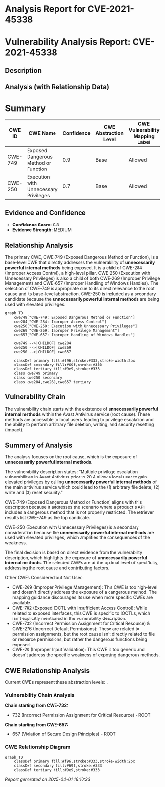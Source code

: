 # Analysis Report for CVE-2021-45338

# Vulnerability Analysis Report: CVE-2021-45338

## Description



## Analysis (with Relationship Data)

# Summary
| CWE ID | CWE Name | Confidence | CWE Abstraction Level | CWE Vulnerability Mapping Label | CWE-Vulnerability Mapping Notes |
|---|---|---|---|---|---|
| CWE-749 | Exposed Dangerous Method or Function | 0.9 | Base | Allowed | Primary CWE |
| CWE-250 | Execution with Unnecessary Privileges | 0.7 | Base | Allowed | Secondary Candidate |

## Evidence and Confidence

*   **Confidence Score:** 0.8
*   **Evidence Strength:** MEDIUM

## Relationship Analysis
The primary CWE, CWE-749 (Exposed Dangerous Method or Function), is a base-level CWE that directly addresses the vulnerability of **unnecessarily powerful internal methods** being exposed. It is a child of CWE-284 (Improper Access Control), a high-level pillar. CWE-250 (Execution with Unnecessary Privileges) is also a child of both CWE-269 (Improper Privilege Management) and CWE-657 (Improper Handling of Windows Handles). The selection of CWE-749 is appropriate due to its direct relevance to the root cause and its base-level abstraction. CWE-250 is included as a secondary candidate because the **unnecessarily powerful internal methods** are being used with elevated privileges.

```mermaid
graph TD
    cwe749["CWE-749: Exposed Dangerous Method or Function"]
    cwe284["CWE-284: Improper Access Control"]
    cwe250["CWE-250: Execution with Unnecessary Privileges"]
    cwe269["CWE-269: Improper Privilege Management"]
    cwe657["CWE-657: Improper Handling of Windows Handles"]

    cwe749 -->|CHILDOF| cwe284
    cwe250 -->|CHILDOF| cwe269
    cwe250 -->|CHILDOF| cwe657

    classDef primary fill:#f96,stroke:#333,stroke-width:2px
    classDef secondary fill:#69f,stroke:#333
    classDef tertiary fill:#9e9,stroke:#333
    class cwe749 primary
    class cwe250 secondary
    class cwe284,cwe269,cwe657 tertiary
```

## Vulnerability Chain
The vulnerability chain starts with the existence of **unnecessarily powerful internal methods** within the Avast Antivirus service (root cause). These methods are accessible to local users, leading to privilege escalation and the ability to perform arbitrary file deletion, writing, and security resetting (impact).

## Summary of Analysis
The analysis focuses on the root cause, which is the exposure of **unnecessarily powerful internal methods**.

The vulnerability description states: "Multiple privilege escalation vulnerabilities in Avast Antivirus prior to 20.4 allow a local user to gain elevated privileges by calling **unnecessarily powerful internal methods** of the main antivirus service which could lead to the (1) arbitrary file delete, (2) write and (3) reset security."

CWE-749 (Exposed Dangerous Method or Function) aligns with this description because it addresses the scenario where a product's API includes a dangerous method that is not properly restricted. The retriever results list CWE-749 as the top candidate.

CWE-250 (Execution with Unnecessary Privileges) is a secondary consideration because the **unnecessarily powerful internal methods** are used with elevated privileges, which amplifies the consequences of the weakness.

The final decision is based on direct evidence from the vulnerability description, which highlights the exposure of **unnecessarily powerful internal methods**. The selected CWEs are at the optimal level of specificity, addressing the root cause and contributing factors.

Other CWEs Considered but Not Used:

*   CWE-269 (Improper Privilege Management): This CWE is too high-level and doesn't directly address the exposure of a dangerous method. The mapping guidance discourages its use when more specific CWEs are available.
*   CWE-782 (Exposed IOCTL with Insufficient Access Control): While related to exposed interfaces, this CWE is specific to IOCTLs, which isn't explicitly mentioned in the vulnerability description.
*   CWE-732 (Incorrect Permission Assignment for Critical Resource) & CWE-276 (Incorrect Default Permissions): These are related to permission assignments, but the root cause isn't directly related to file or resource permissions, but rather the dangerous functions being exposed.
*   CWE-20 (Improper Input Validation): This CWE is too generic and doesn't address the specific weakness of exposing dangerous methods.


## CWE Relationship Analysis

Current CWEs represent these abstraction levels: .


### Vulnerability Chain Analysis

**Chain starting from CWE-732:**
- 732 (Incorrect Permission Assignment for Critical Resource) - ROOT


**Chain starting from CWE-657:**
- 657 (Violation of Secure Design Principles) - ROOT



### CWE Relationship Diagram

```mermaid
graph TD
    classDef primary fill:#f96,stroke:#333,stroke-width:2px
    classDef secondary fill:#69f,stroke:#333
    classDef tertiary fill:#9e9,stroke:#333
```



*Report generated on 2025-04-01 16:10:33*
